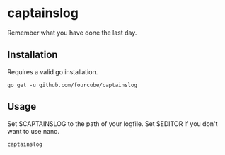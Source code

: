 # captainslog

Remember what you have done the last day.

## Installation

Requires a valid go installation.

`go get -u github.com/fourcube/captainslog`

## Usage

Set $CAPTAINSLOG to the path of your logfile. Set $EDITOR if you don't want to use nano.

`captainslog`

